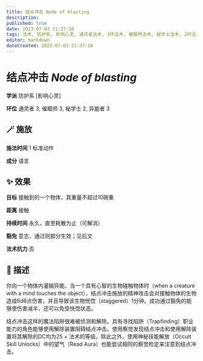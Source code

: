 ```yaml
---
title: 结点冲击 Node of blasting
description: 
published: true
date: 2023-07-03 21:37:18
tags: 法术, 防护系, 影响心灵, 通灵者法术, 3环法术, 催眠师法术, 秘学士法术, 2环法术, 异能者法术
editor: markdown
dateCreated: 2023-07-03 21:37:18
---
```


# **结点冲击** *Node of blasting*

**学派** 防护系 \[影响心灵\] 

**环位** 通灵者 3, 催眠师 3, 秘学士 2, 异能者 3

## 🪄 施放

**施法时间** 1 标准动作

**成分** 语言

## ✨ 效果 

**目标** 接触到的一个物体，其重量不超过10磅重 

**距离** 接触  

**持续时间** 永久，直至耗散为止（可解消） 

**豁免** 意志，通过则部分生效；见后文

**法术抗力** 否

## 📖 描述

你向一个物体内灌输异能。当一个具有心智的生物碰触物体时（when a creature with a mind touches the object），结点冲击施放的精神攻击会对接触物体的生物造成6d6点伤害，并且导致该生物恍惚（staggered）1分钟。成功通过豁免的能够使伤害减半，还可以免受恍惚状态。

结点冲击这样的魔法陷阱很难被侦测和解除。具有寻找陷阱（Trapfinding）职业能力的角色能够使用解除装置阻碍结点冲击。使用察觉发现结点冲击和使用解除装置将其解除的DC均为25 + 法术的等级。除此之外，使用神秘技能解放（Occult Skill Unlocks）中的望气（Read Aura）也能尝试相同的察觉检定来注意到结点冲击。
    